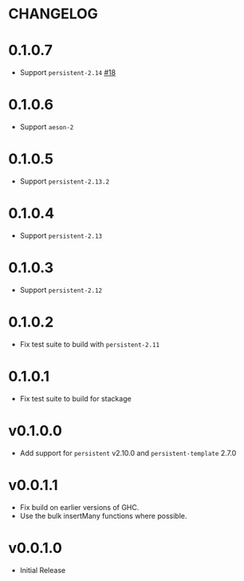 # CHANGELOG

# 0.1.0.7

- Support `persistent-2.14` [#18](https://github.com/parsonsmatt/persistent-typed-db/pull/18)

# 0.1.0.6

- Support `aeson-2`

# 0.1.0.5

- Support `persistent-2.13.2`

# 0.1.0.4

- Support `persistent-2.13`

# 0.1.0.3

- Support `persistent-2.12`

# 0.1.0.2

- Fix test suite to build with `persistent-2.11`

# 0.1.0.1

- Fix test suite to build for stackage

# v0.1.0.0

- Add support for `persistent` v2.10.0 and `persistent-template` 2.7.0

# v0.0.1.1

- Fix build on earlier versions of GHC.
- Use the bulk insertMany functions where possible.

# v0.0.1.0

- Initial Release
